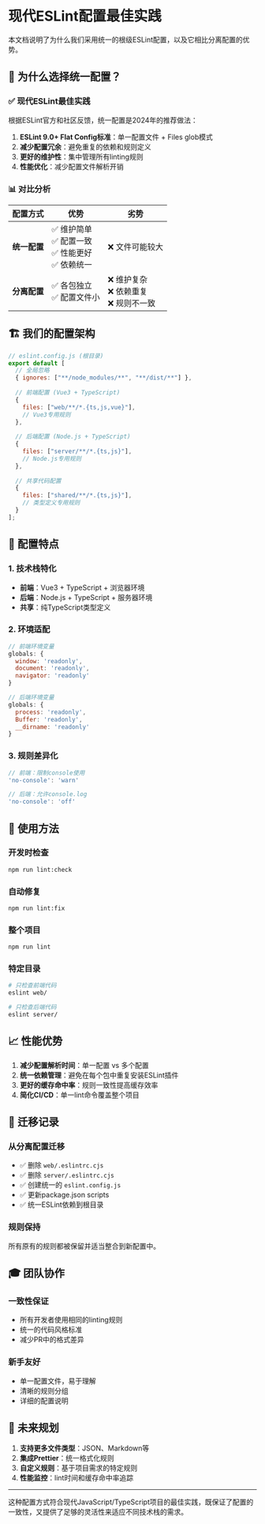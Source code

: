 # 现代ESLint配置最佳实践

本文档说明了为什么我们采用统一的根级ESLint配置，以及它相比分离配置的优势。

## 🎯 **为什么选择统一配置？**

### ✅ **现代ESLint最佳实践**
根据ESLint官方和社区反馈，统一配置是2024年的推荐做法：

1. **ESLint 9.0+ Flat Config标准**：单一配置文件 + Files glob模式
2. **减少配置冗余**：避免重复的依赖和规则定义
3. **更好的维护性**：集中管理所有linting规则
4. **性能优化**：减少配置文件解析开销

### 📊 **对比分析**

| 配置方式 | 优势 | 劣势 |
|---------|------|------|
| **统一配置** | ✅ 维护简单<br>✅ 配置一致<br>✅ 性能更好<br>✅ 依赖统一 | ❌ 文件可能较大 |
| **分离配置** | ✅ 各包独立<br>✅ 配置文件小 | ❌ 维护复杂<br>❌ 依赖重复<br>❌ 规则不一致 |

## 🏗️ **我们的配置架构**

```javascript
// eslint.config.js (根目录)
export default [
  // 全局忽略
  { ignores: ["**/node_modules/**", "**/dist/**"] },
  
  // 前端配置 (Vue3 + TypeScript)
  {
    files: ["web/**/*.{ts,js,vue}"],
    // Vue3专用规则
  },
  
  // 后端配置 (Node.js + TypeScript)  
  {
    files: ["server/**/*.{ts,js}"],
    // Node.js专用规则
  },
  
  // 共享代码配置
  {
    files: ["shared/**/*.{ts,js}"],
    // 类型定义专用规则
  }
];
```

## 🔧 **配置特点**

### 1. **技术栈特化**
- **前端**：Vue3 + TypeScript + 浏览器环境
- **后端**：Node.js + TypeScript + 服务器环境  
- **共享**：纯TypeScript类型定义

### 2. **环境适配**
```javascript
// 前端环境变量
globals: {
  window: 'readonly',
  document: 'readonly',
  navigator: 'readonly'
}

// 后端环境变量  
globals: {
  process: 'readonly',
  Buffer: 'readonly',
  __dirname: 'readonly'
}
```

### 3. **规则差异化**
```javascript
// 前端：限制console使用
'no-console': 'warn'

// 后端：允许console.log
'no-console': 'off'
```

## 🚀 **使用方法**

### 开发时检查
```bash
npm run lint:check
```

### 自动修复
```bash  
npm run lint:fix
```

### 整个项目
```bash
npm run lint
```

### 特定目录
```bash
# 只检查前端代码
eslint web/

# 只检查后端代码  
eslint server/
```

## 📈 **性能优势**

1. **减少配置解析时间**：单一配置 vs 多个配置
2. **统一依赖管理**：避免在每个包中重复安装ESLint插件
3. **更好的缓存命中率**：规则一致性提高缓存效率
4. **简化CI/CD**：单一lint命令覆盖整个项目

## 🔄 **迁移记录**

### 从分离配置迁移
- ✅ 删除 `web/.eslintrc.cjs`
- ✅ 删除 `server/.eslintrc.cjs`  
- ✅ 创建统一的 `eslint.config.js`
- ✅ 更新package.json scripts
- ✅ 统一ESLint依赖到根目录

### 规则保持
所有原有的规则都被保留并适当整合到新配置中。

## 🎓 **团队协作**

### 一致性保证
- 所有开发者使用相同的linting规则
- 统一的代码风格标准
- 减少PR中的格式差异

### 新手友好
- 单一配置文件，易于理解
- 清晰的规则分组
- 详细的配置说明

## 🔮 **未来规划**

1. **支持更多文件类型**：JSON、Markdown等
2. **集成Prettier**：统一格式化规则
3. **自定义规则**：基于项目需求的特定规则
4. **性能监控**：lint时间和缓存命中率追踪

---

这种配置方式符合现代JavaScript/TypeScript项目的最佳实践，既保证了配置的一致性，又提供了足够的灵活性来适应不同技术栈的需求。 